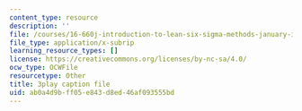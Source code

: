 ```yaml
---
content_type: resource
description: ''
file: /courses/16-660j-introduction-to-lean-six-sigma-methods-january-iap-2012/ab0a4d9bff05e843d8ed46af093555bd_F3tPapv5w48.srt
file_type: application/x-subrip
learning_resource_types: []
license: https://creativecommons.org/licenses/by-nc-sa/4.0/
ocw_type: OCWFile
resourcetype: Other
title: 3play caption file
uid: ab0a4d9b-ff05-e843-d8ed-46af093555bd
---
```

